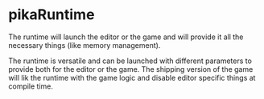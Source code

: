 # pikaRuntime
The runtime will launch the editor or the game and will provide it all the necessary things (like memory management).

The runtime is versatile and can be launched with different parameters to provide both for the editor or the game.
The shipping version of the game will lik the runtime with the game logic and disable editor specific things at compile time.
